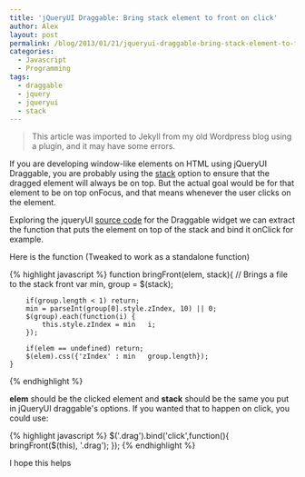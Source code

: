 ```yaml
---
title: 'jQueryUI Draggable: Bring stack element to front on click'
author: Alex
layout: post
permalink: /blog/2013/01/21/jqueryui-draggable-bring-stack-element-to-front-on-click/
categories:
  - Javascript
  - Programming
tags:
  - draggable
  - jquery
  - jqueryui
  - stack
--- 
```


> This article was imported to Jekyll from my old Wordpress blog using a plugin, and it may have some errors.

If you are developing window-like elements on HTML using jQueryUI Draggable, you are probably using the [stack][1] option to ensure that the dragged element will always be on top. But the actual goal would be for that element to be on top onFocus, and that means whenever the user clicks on the element.

 [1]: http://api.jqueryui.com/draggable/#option-stack

Exploring the jqueryUI [source code][2] for the Draggable widget we can extract the function that puts the element on top of the stack and bind it onClick for example.

 [2]: https://github.com/jquery/jquery-ui/blob/master/ui/jquery.ui.draggable.js

Here is the function (Tweaked to work as a standalone function)

{% highlight javascript %}
    function bringFront(elem, stack){
    	// Brings a file to the stack front
    	var min, group = $(stack);
    	
    	if(group.length < 1) return;
    	min = parseInt(group[0].style.zIndex, 10) || 0;
    	$(group).each(function(i) {
    		this.style.zIndex = min   i;
    	});
    	
    	if(elem == undefined) return;
    	$(elem).css({'zIndex' : min   group.length});
    }
{% endhighlight %}

**elem** should be the clicked element and **stack** should be the same you put in jQueryUI draggable's options. If you wanted that to happen on click, you could use:

{% highlight javascript %}
    $('.drag').bind('click',function(){ bringFront($(this), '.drag'); });
{% endhighlight %}

I hope this helps